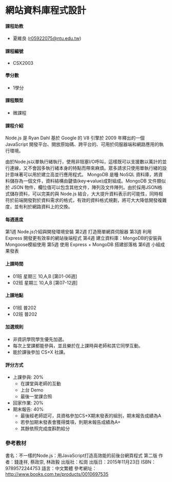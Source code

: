 # 網站資料庫程式設計

#### 課程助教

* 夏維良 (r05922075@ntu.edu.tw)

#### 課程編號

* CSX2003

#### 學分數

* 1學分

#### 課程類型

* 微課程

#### 課程介紹

Node.js 是 Ryan Dahl 基於 Google 的 V8 引擎於 2009 年釋出的一個 JavaScript 開發平台、開放原始碼、跨平台的、可用於伺服器端和網路應用的執行環境。 

由於Node.js以單執行緒執行，使用非阻塞I/O呼叫，這樣既可以支援數以萬計的並行連線，又不會因多執行緒本身的特點而帶來麻煩。眾多請求只使用單執行緒的設計意味著可以用於建立高並行應用程式。 
MongoDB 是種 NoSQL 資料庫，將資料儲存為一個文件，資料結構由鍵值(key=>value)成對組成。MongoDB 文件類似於 JSON 物件，欄位值可以包含其他文件，陣列及文件陣列。由於採用JSON格式儲存資料，可以完美的與 Node.js 結合，大大提升資料表示的可能性，同時相符於前端開發對於資料需求的格式，有效的資料格式規劃，將可大大降低開發複雜度，並有利於網路資料上的交換。 

#### 每週進度

第1週 Node.js介紹與開發環境安裝 
第2週 打造簡單網頁伺服器 
第3週 利用Express 開發更有效率的網站後端程式 
第4週 建立資料庫：MongoDB的安裝與Mongoose模組使用 
第5週 使用 Express + MongoDB 搭建部落格 
第6週 小組成果發表 

#### 上課時間

* 01班 星期三 10,A,B [第01-06週]
* 02班 星期三 10,A,B [第07-12週]

#### 上課地點

* 01班 普202 
* 02班 普202 

#### 加選規則

* 非資訊學院學生優先加選。
* 每次上堂課都能參與，並且樂於在上課時與老師和其它同學互動。
* 能於課後參加 CS+X 社課。

#### 評分方式

* 上課參與: 20%
    * 在課堂與老師的互動
    * 上台 Demo
    * 最後一堂課合照 
* 回家作業: 20%
* 期末報告: 40% 
    * 最後經老師認可，具資格參加CS+X期末發表的組別，期末報告成績為A
    * 若參加期末發表會獲得獎項，則期末報告成績為A+
    * 其餘依照完成度斟酌給分

### 參考教材

書名：不一樣的Node.js：用JavaScript打造高效能的前後台網頁程式 第二版 
作者：錢逢祥, 蔡政崇, 林政毅 
出版社：松崗 
出版日：2015年11月23日 
ISBN：9789572244753 
語言：中文繁體 
參考網址：http://www.books.com.tw/products/0010697535 

